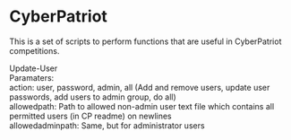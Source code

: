# CyberPatriot
This is a set of scripts to perform functions that are useful in CyberPatriot competitions.
  
Update-User  
Paramaters:  
action: user, password, admin, all (Add and remove users, update user passwords, add users to admin group, do all)  
allowedpath: Path to allowed non-admin user text file which contains all permitted users (in CP readme) on newlines  
allowedadminpath: Same, but for administrator users  
